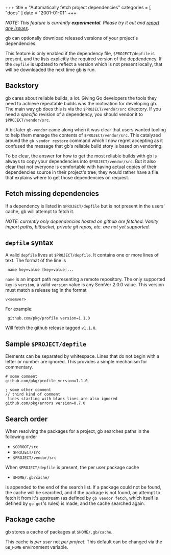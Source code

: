 +++
title       = "Automatically fetch project dependencies"
categories = [ "docs" ]
date = "2001-01-01"
+++

_NOTE: This feature is currently **experimental**. Please try it out and [report any issues](https://github.com/constabulary/gb/issues/new)._

gb can optionally download released versions of your project's dependencies.

This feature is only enabled if the dependency file, `$PROJECT/depfile` is present, and the lists explicitly the required version of the depdendency. If the `depfile` is updated to reflect a version which is not present locally, that will be downloaded the next time gb is run.

## Backstory
gb cares about reliable builds, a lot. Giving Go developers the tools they need to achieve repeatable builds was the motivation for developing gb. The main way gb does this is via the `$PROJECT/vendor/src` directory. If you need a _specific_ revision of a dependency, you should vendor it to `$PROJECT/vendor/src`. 

A bit later `gb-vendor` came along when it was clear that users wanted tooling to help them manage the contents of `$PROJECT/vendor/src`. This catalyzed around the `gb vendor restore` command which I now regret accepting as it confused the message that gb's reliable build story is based on vendoring.

To be clear, the answer for how to get the most reliable builds with gb is always to copy your dependencies into `$PROJECT/vendor/src`. But it also clear that not everyone is comfortable with having actual copies of their dependencies source in their project's tree; they would rather have a file that explains where to get those dependencies on request.

## Fetch missing dependencies

If a dependency is listed in `$PROJECT/depfile` but is not present in the users' cache, gb will attempt to fetch it.

_NOTE: currently only dependencies hosted on github are fetched. Vanity import paths, bitbucket, private git repos, etc. are not yet supported._
 
<h2 id="syntax"><code>depfile</code> syntax</h2>

A valid `depfile` lives at `$PROJECT/depfile`. It contains one or more lines of text. The format of the line is

     name key=value [key=value]...

`name` is an import path representing a remote repository. The only supported `key` is `version`, a valid `version` value is any SemVer 2.0.0 value. This version must match a release tag in the format

    v<semver>

For example:

     github.com/pkg/profile version=1.1.0

Will fetch the github release tagged `v1.1.0`.

## Sample `$PROJECT/depfile`
Elements can be separated by whitespace. Lines that do not begin with a letter or number are ignored. This provides a simple mechanism for commentary.
```
# some comment
github.com/pkg/profile version=1.1.0

; some other comment
// third kind of comment
 lines starting with blank lines are also ignored
github.com/pkg/errors version=0.7.0
```

## Search order
When resolving the packages for a project, gb searches paths in the following order

- `$GOROOT/src`
- `$PROJECT/src`
- `$PROJECT/vendor/src`

When `$PROJECT/depfile` is present, the per user package cache

- `$HOME/.gb/cache/`

is appended to the end of the search list.  If a package could not be found, the cache will be searched, and if the package is not found, an attempt to fetch it from it's upstream (as defined by `gb vendor fetch`, which itself is defined by `go get`'s rules) is made, and the cache searched again.

## Package cache
gb stores a cache of packages at `$HOME/.gb/cache`.

This cache is _per user_ not _per project_. This default can be changed via the `GB_HOME` environment variable.
